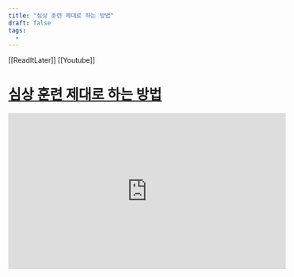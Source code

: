 ```yaml
---
title: "심상 훈련 제대로 하는 방법"
draft: false
tags:
  - 
---
```

 

[[ReadItLater]] [[Youtube]]

# [심상 훈련 제대로 하는 방법](https://www.youtube.com/watch?v=uL9rnb2VApc)

<iframe width="560" height="315" src="https://www.youtube-nocookie.com/embed/uL9rnb2VApc" title="YouTube video player" frameborder="0" allow="accelerometer; autoplay; clipboard-write; encrypted-media; gyroscope; picture-in-picture" allowfullscreen></iframe>